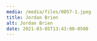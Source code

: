 ```yaml
---
media: /media/files/0057-1.jpeg
title: Jordan Brien
alt: Jordan Brien
date: 2021-03-05T13:43:00-0500
---
```

